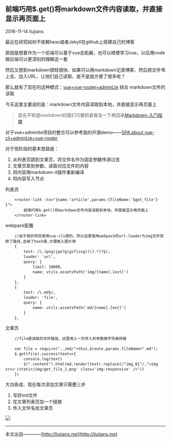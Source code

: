 ## 前端巧用$.get()将markdown文件内容读取，并直接显示再页面上

2016-11-14 liujians

最近在研究如何不依赖hexo或者Jekyll在github上搭建自己的博客

原因是想着作为一个前端可以基于vue去拓展，也可以顺便学习vue，以后用node做后端可以更深刻的理解这一套

然后又想到markdown很轻很快、如果可以用markdown记录博客、然后把文件甩上去、加入URL、让他们自己读取、是不是就方便了很多呢？

那么就有了现在的这种模式：[vue+vue-router+adminLte](https://github.com/liujians/vue-adminLte-vue-router?_blank) 结合 markdown文件的读取

今天这里主要说的是：markdown文件内容读取到本地，并直接显示再页面上

> 首先不知道markdown的猿们可要抓紧普及一下再回来[Markdown-入门指南](http://www.jianshu.com/p/1e402922ee32/?_blank)

对于vue+adminlte项目的整合可以参考我的开源demo——[SPA about vue-cli+adminLte+vue-router](https://github.com/liujians/vue-adminLte-vue-router)

对于现阶段的基本思路是：

1. 从列表页跳到文章页、将文件名作为固定参数传递过去
2. 文章页拿到参数、读取对应文件的内容
3. 将内容用markdown-it插件重新编译
4. 将内容写入节点

列表页

		<router-link :to="{name:'article',params:{fileName:'$get_file'}	}">
    		前端巧用$.get()将markdown文件内容读取到本地，并直接显示再页面上
    	</router-link>

webpack配置

		//由于我的项目使用vue-cli搭的，所以这里我用webpack的url-loader为img文件安排了路径,去掉了hash值,方便嵌入图片用
		{
        	test: /\.(png|jpe?g|gif|svg)(\?.*)?$/,
        	loader: 'url',
        	query: {
          		limit: 10000,
          		name: utils.assetsPath('img/[name].[ext]')
        	}
      	},
		{
        	test: /\.md$/,
        	loader: 'file',
        	query: {
          		name: utils.assetsPath('md/[name].[ext]')
        	}
      	},

文章页

		//file是读取的文件路径，这里用上一页传入的参数做字符串拼接
		
		var file = require("../md/"+this.$route.params.fileName+".md");
    	$.get(file).success(text=>{
    		console.log(text)
    		$(".content").html(md.render(text).replace(/^img_01^/,"<img src='/static/img/get_file_1.png' class='img-responsive' />"))
    	})



大功告成、现在每次添加文章只需要三步

1. 写好md文件
2. 在文章列表页加一个链接
3. 传入文件名给文章页

![](http://ogo5zlrgk.bkt.clouddn.com/get_file_1.png)

___
本文出自————[http://liujians.me](http://liujians.me)